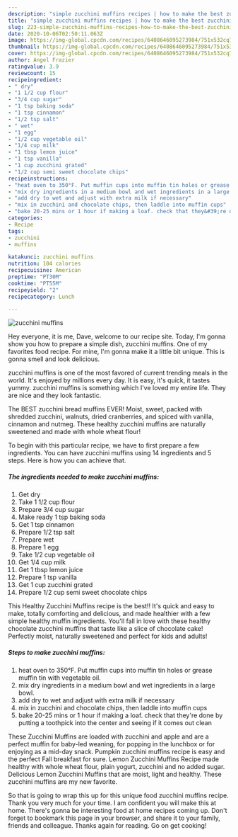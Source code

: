 ```yaml
---
description: "simple zucchini muffins recipes | how to make the best zucchini muffins"
title: "simple zucchini muffins recipes | how to make the best zucchini muffins"
slug: 223-simple-zucchini-muffins-recipes-how-to-make-the-best-zucchini-muffins
date: 2020-10-06T02:50:11.063Z
image: https://img-global.cpcdn.com/recipes/6408646095273984/751x532cq70/zucchini-muffins-recipe-main-photo.jpg
thumbnail: https://img-global.cpcdn.com/recipes/6408646095273984/751x532cq70/zucchini-muffins-recipe-main-photo.jpg
cover: https://img-global.cpcdn.com/recipes/6408646095273984/751x532cq70/zucchini-muffins-recipe-main-photo.jpg
author: Angel Frazier
ratingvalue: 3.9
reviewcount: 15
recipeingredient:
- " dry"
- "1 1/2 cup flour"
- "3/4 cup sugar"
- "1 tsp baking soda"
- "1 tsp cinnamon"
- "1/2 tsp salt"
- " wet"
- "1 egg"
- "1/2 cup vegetable oil"
- "1/4 cup milk"
- "1 tbsp lemon juice"
- "1 tsp vanilla"
- "1 cup zucchini grated"
- "1/2 cup semi sweet chocolate chips"
recipeinstructions:
- "heat oven to 350°F. Put muffin cups into muffin tin holes or grease muffin tin with vegetable oil."
- "mix dry ingredients in a medium bowl and wet ingredients in a large bowl."
- "add dry to wet and adjust with extra milk if necessary"
- "mix in zucchini and chocolate chips, then laddle into muffin cups"
- "bake 20-25 mins or 1 hour if making a loaf. check that they&#39;re done by putting a toothpick into the center and seeing if it comes out clean"
categories:
- Recipe
tags:
- zucchini
- muffins

katakunci: zucchini muffins 
nutrition: 104 calories
recipecuisine: American
preptime: "PT30M"
cooktime: "PT55M"
recipeyield: "2"
recipecategory: Lunch

---
```



![zucchini muffins](https://img-global.cpcdn.com/recipes/6408646095273984/751x532cq70/zucchini-muffins-recipe-main-photo.jpg)

Hey everyone, it is me, Dave, welcome to our recipe site. Today, I'm gonna show you how to prepare a simple dish, zucchini muffins. One of my favorites food recipe. For mine, I'm gonna make it a little bit unique. This is gonna smell and look delicious.

zucchini muffins is one of the most favored of current trending meals in the world. It's enjoyed by millions every day. It is easy, it's quick, it tastes yummy. zucchini muffins is something which I've loved my entire life. They are nice and they look fantastic.

The BEST zucchini bread muffins EVER! Moist, sweet, packed with shredded zucchini, walnuts, dried cranberries, and spiced with vanilla, cinnamon and nutmeg. These healthy zucchini muffins are naturally sweetened and made with whole wheat flour!


To begin with this particular recipe, we have to first prepare a few ingredients. You can have zucchini muffins using 14 ingredients and 5 steps. Here is how you can achieve that.

<!--inarticleads1-->

##### The ingredients needed to make zucchini muffins:

1. Get  dry
1. Take 1 1/2 cup flour
1. Prepare 3/4 cup sugar
1. Make ready 1 tsp baking soda
1. Get 1 tsp cinnamon
1. Prepare 1/2 tsp salt
1. Prepare  wet
1. Prepare 1 egg
1. Take 1/2 cup vegetable oil
1. Get 1/4 cup milk
1. Get 1 tbsp lemon juice
1. Prepare 1 tsp vanilla
1. Get 1 cup zucchini grated
1. Prepare 1/2 cup semi sweet chocolate chips


This Healthy Zucchini Muffins recipe is the best!! It&#39;s quick and easy to make, totally comforting and delicious, and made healthier with a few simple healthy muffin ingredients. You&#39;ll fall in love with these healthy chocolate zucchini muffins that taste like a slice of chocolate cake! Perfectly moist, naturally sweetened and perfect for kids and adults! 

<!--inarticleads2-->

##### Steps to make zucchini muffins:

1. heat oven to 350°F. Put muffin cups into muffin tin holes or grease muffin tin with vegetable oil.
1. mix dry ingredients in a medium bowl and wet ingredients in a large bowl.
1. add dry to wet and adjust with extra milk if necessary
1. mix in zucchini and chocolate chips, then laddle into muffin cups
1. bake 20-25 mins or 1 hour if making a loaf. check that they&#39;re done by putting a toothpick into the center and seeing if it comes out clean


These Zucchini Muffins are loaded with zucchini and apple and are a perfect muffin for baby-led weaning, for popping in the lunchbox or for enjoying as a mid-day snack. Pumpkin zucchini muffins recipe is easy and the perfect Fall breakfast for sure. Lemon Zucchini Muffins Recipe made healthy with whole wheat flour, plain yogurt, zucchini and no added sugar. Delicious Lemon Zucchini Muffins that are moist, light and healthy. These zucchini muffins are my new favorite. 

So that is going to wrap this up for this unique food zucchini muffins recipe. Thank you very much for your time. I am confident you will make this at home. There's gonna be interesting food at home recipes coming up. Don't forget to bookmark this page in your browser, and share it to your family, friends and colleague. Thanks again for reading. Go on get cooking!
